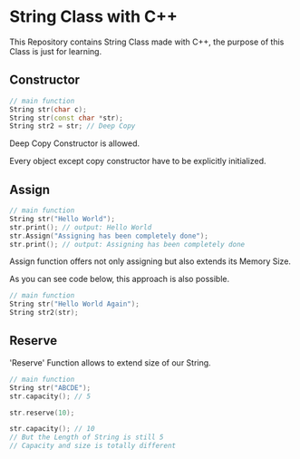 # String Class with C++
This Repository contains String Class made with C++, the purpose of this Class is just for learning.

## Constructor
```C++
// main function
String str(char c);
String str(const char *str);
String str2 = str; // Deep Copy
```

Deep Copy Constructor is allowed.

Every object except copy constructor have to be explicitly initialized.

## Assign
```C++
// main function
String str("Hello World");
str.print(); // output: Hello World
str.Assign("Assigning has been completely done");
str.print(); // output: Assigning has been completely done
```
Assign function offers not only assigning but also extends its Memory Size.

As you can see code below, this approach is also possible.

```C++
// main function
String str("Hello World Again");
String str2(str);
```

## Reserve
'Reserve' Function allows to extend size of our String.
```C++
// main function
String str("ABCDE");
str.capacity(); // 5

str.reserve(10); 

str.capacity(); // 10
// But the Length of String is still 5
// Capacity and size is totally different
```